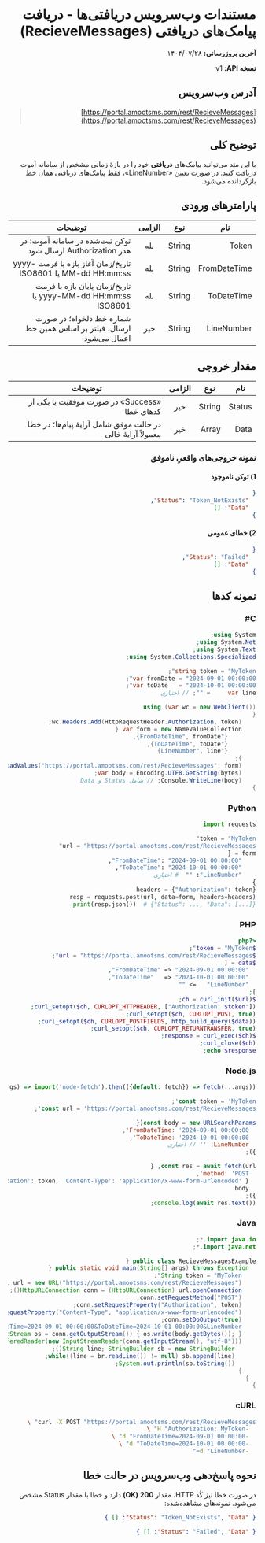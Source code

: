 <div dir="rtl">

# مستندات وب‌سرویس دریافتی‌ها - دریافت پیامک‌های دریافتی (RecieveMessages)

**آخرین بروزرسانی:** ۱۴۰۴/۰۷/۲۸

**نسخه API:** <span dir="ltr">v1</span>

## آدرس وب‌سرویس

> [https://portal.amootsms.com/rest/RecieveMessages](https://portal.amootsms.com/rest/RecieveMessages)

## توضیح کلی

با این متد می‌توانید پیامک‌های **دریافتی** خود را در بازهٔ زمانی مشخص از سامانه آموت دریافت کنید. در صورت تعیین «LineNumber»، فقط پیامک‌های دریافتی همان خط بازگردانده می‌شود.

## پارامترهای ورودی

| نام          | نوع    | الزامی | توضیحات                                                                             |
| ------------ | ------ | :----: | ----------------------------------------------------------------------------------- |
| Token        | String |   بله  | توکن ثبت‌شده در سامانه آموت؛ در هدر <span dir="ltr">Authorization</span> ارسال شود  |
| FromDateTime | String |   بله  | تاریخ/زمان آغاز بازه با فرمت <span dir="ltr">yyyy-MM-dd HH:mm:ss</span> یا ISO8601  |
| ToDateTime   | String |   بله  | تاریخ/زمان پایان بازه با فرمت <span dir="ltr">yyyy-MM-dd HH:mm:ss</span> یا ISO8601 |
| LineNumber   | String |   خیر  | شماره خط دلخواه؛ در صورت ارسال، فیلتر بر اساس همین خط اعمال می‌شود                  |

## مقدار خروجی

| نام    | نوع    | الزامی | توضیحات                                                      |
| ------ | ------ | :----: | ------------------------------------------------------------ |
| Status | String |   خیر  | «Success» در صورت موفقیت یا یکی از کدهای خطا                 |
| Data   | Array  |   خیر  | در حالت موفق شامل آرایهٔ پیام‌ها؛ در خطا معمولاً آرایهٔ خالی |


### نمونه خروجی‌های واقعیِ ناموفق 

#### 1) توکن ناموجود

```json
{
  "Status": "Token_NotExists",
  "Data": []
}
```

#### 2) خطای عمومی

```json
{
  "Status": "Failed",
  "Data": []
}
```



## نمونه کدها

### C#

```csharp
using System;
using System.Net;
using System.Text;
using System.Collections.Specialized;

string token = "MyToken";
var fromDate = "2024-09-01 00:00:00";
var toDate   = "2024-10-01 00:00:00";
var line     = ""; // اختیاری

using (var wc = new WebClient())
{
    wc.Headers.Add(HttpRequestHeader.Authorization, token);
    var form = new NameValueCollection {
        {"FromDateTime", fromDate},
        {"ToDateTime", toDate},
        {"LineNumber", line}
    };
    var bytes = wc.UploadValues("https://portal.amootsms.com/rest/RecieveMessages", form);
    var body = Encoding.UTF8.GetString(bytes);
    Console.WriteLine(body); // شامل Status و Data
}
```

### Python

```python
import requests

token = "MyToken"
url = "https://portal.amootsms.com/rest/RecieveMessages"
form = {
    "FromDateTime": "2024-09-01 00:00:00",
    "ToDateTime": "2024-10-01 00:00:00",
    "LineNumber": ""  # اختیاری
}
headers = {"Authorization": token}
resp = requests.post(url, data=form, headers=headers)
print(resp.json())  # {"Status": ..., "Data": [...]}
```

### PHP

```php
<?php
$token = "MyToken";
$url = "https://portal.amootsms.com/rest/RecieveMessages";
$data = [
  "FromDateTime" => "2024-09-01 00:00:00",
  "ToDateTime"   => "2024-10-01 00:00:00",
  "LineNumber"   => ""
];
$ch = curl_init($url);
curl_setopt($ch, CURLOPT_HTTPHEADER, ["Authorization: $token"]);
curl_setopt($ch, CURLOPT_POST, true);
curl_setopt($ch, CURLOPT_POSTFIELDS, http_build_query($data));
curl_setopt($ch, CURLOPT_RETURNTRANSFER, true);
$response = curl_exec($ch);
curl_close($ch);
echo $response;
```

### Node.js

```js
const fetch = (...args) => import('node-fetch').then(({default: fetch}) => fetch(...args));

const token = 'MyToken';
const url = 'https://portal.amootsms.com/rest/RecieveMessages';

const body = new URLSearchParams({
  FromDateTime: '2024-09-01 00:00:00',
  ToDateTime: '2024-10-01 00:00:00',
  LineNumber: '' // اختیاری
});

const res = await fetch(url, {
  method: 'POST',
  headers: { 'Authorization': token, 'Content-Type': 'application/x-www-form-urlencoded' },
  body
});
console.log(await res.text());
```

### Java

```java
import java.io.*;
import java.net.*;

public class RecieveMessagesExample {
  public static void main(String[] args) throws Exception {
    String token = "MyToken";
    URL url = new URL("https://portal.amootsms.com/rest/RecieveMessages");
    HttpURLConnection conn = (HttpURLConnection) url.openConnection();
    conn.setRequestMethod("POST");
    conn.setRequestProperty("Authorization", token);
    conn.setRequestProperty("Content-Type", "application/x-www-form-urlencoded");
    conn.setDoOutput(true);
    String body = "FromDateTime=2024-09-01 00:00:00&ToDateTime=2024-10-01 00:00:00&LineNumber=";
    try(OutputStream os = conn.getOutputStream()) { os.write(body.getBytes()); }
    try(BufferedReader br = new BufferedReader(new InputStreamReader(conn.getInputStream(), "utf-8"))) {
      String line; StringBuilder sb = new StringBuilder();
      while((line = br.readLine()) != null) sb.append(line);
      System.out.println(sb.toString());
    }
  }
}
```

### cURL

```bash
curl -X POST "https://portal.amootsms.com/rest/RecieveMessages" \
  -H "Authorization: MyToken" \
  -d "FromDateTime=2024-09-01 00:00:00" \
  -d "ToDateTime=2024-10-01 00:00:00" \
  -d "LineNumber="
```

## نحوه پاسخ‌دهی وب‌سرویس در حالت خطا

در صورت خطا نیز کُد HTTP، مقدار **200 (OK)** دارد و خطا با مقدار <span dir="ltr">Status</span> مشخص می‌شود. نمونه‌های مشاهده‌شده:

```json
{ "Status": "Token_NotExists", "Data": [] }
```

```json
{ "Status": "Failed", "Data": [] }
```

</div>
